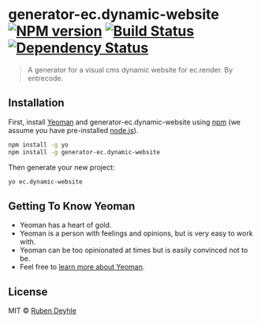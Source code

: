 # generator-ec.dynamic-website [![NPM version][npm-image]][npm-url] [![Build Status][travis-image]][travis-url] [![Dependency Status][daviddm-image]][daviddm-url]
> A generator for a visual cms dynamic website for ec.render. By entrecode.

## Installation

First, install [Yeoman](http://yeoman.io) and generator-ec.dynamic-website using [npm](https://www.npmjs.com/) (we assume you have pre-installed [node.js](https://nodejs.org/)).

```bash
npm install -g yo
npm install -g generator-ec.dynamic-website
```

Then generate your new project:

```bash
yo ec.dynamic-website
```

## Getting To Know Yeoman

 * Yeoman has a heart of gold.
 * Yeoman is a person with feelings and opinions, but is very easy to work with.
 * Yeoman can be too opinionated at times but is easily convinced not to be.
 * Feel free to [learn more about Yeoman](http://yeoman.io/).

## License

MIT © [Ruben Deyhle]()


[npm-image]: https://badge.fury.io/js/generator-ec.dynamic-website.svg
[npm-url]: https://npmjs.org/package/generator-ec.dynamic-website
[travis-image]: https://travis-ci.org/entrecode/generator-ec.dynamic-website.svg?branch=master
[travis-url]: https://travis-ci.org/entrecode/generator-ec.dynamic-website
[daviddm-image]: https://david-dm.org/entrecode/generator-ec.dynamic-website.svg?theme=shields.io
[daviddm-url]: https://david-dm.org/entrecode/generator-ec.dynamic-website
